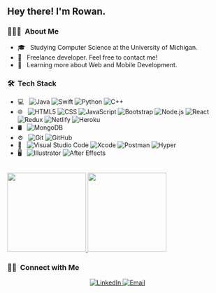 <h2> Hey there! I'm Rowan.</h2>

<h3> 👨🏻‍💻 &nbsp;About Me </h3>

- 🎓 &nbsp; Studying Computer Science at the University of Michigan.
- 💼 &nbsp; Freelance developer. Feel free to contact me!
- 🌱 &nbsp; Learning more about Web and Mobile Development.

<h3> 🛠 &nbsp;Tech Stack</h3>

- 💻 &nbsp;
  ![Java](https://img.shields.io/badge/-Java-333333?style=flat&logo=Java&logoColor=007396)
  ![Swift](https://img.shields.io/badge/-Swift-333333?style=flat&logo=swift)
  ![Python](https://img.shields.io/badge/-Python-333333?style=flat&logo=python)
  ![C++](https://img.shields.io/badge/-C++-333333?style=flat&logo=C%2B%2B&logoColor=00599C)
- 🌐 &nbsp;
  ![HTML5](https://img.shields.io/badge/-HTML5-333333?style=flat&logo=HTML5)
  ![CSS](https://img.shields.io/badge/-CSS-333333?style=flat&logo=CSS3&logoColor=1572B6)
  ![JavaScript](https://img.shields.io/badge/-JavaScript-333333?style=flat&logo=javascript)
  ![Bootstrap](https://img.shields.io/badge/-Bootstrap-333333?style=flat&logo=bootstrap&logoColor=563D7C)
  ![Node.js](https://img.shields.io/badge/-Node.js-333333?style=flat&logo=node.js)
  ![React](https://img.shields.io/badge/-React-333333?style=flat&logo=react)
  ![Redux](https://img.shields.io/badge/-Redux-333333?style=flat&logo=redux)
  ![Netlify](https://img.shields.io/badge/-Netlify-333333?style=flat&logo=netlify)
  ![Heroku](https://img.shields.io/badge/-Heroku-333333?style=flat&logo=heroku)
- 🛢 &nbsp;
  ![MongoDB](https://img.shields.io/badge/-MongoDB-333333?style=flat&logo=mongodb)
- ⚙️ &nbsp;
  ![Git](https://img.shields.io/badge/-Git-333333?style=flat&logo=git)
  ![GitHub](https://img.shields.io/badge/-GitHub-333333?style=flat&logo=github)
- 🔧 &nbsp;
  ![Visual Studio Code](https://img.shields.io/badge/-Visual%20Studio%20Code-333333?style=flat&logo=visual-studio-code&logoColor=007ACC)
  ![Xcode](https://img.shields.io/badge/-Xcode-333333?style=flat&logo=xcode)
  ![Postman](https://img.shields.io/badge/-Postman-333333?style=flat&logo=postman)
  ![Hyper](https://img.shields.io/badge/-Hyper-333333?style=flat&logo=hyper&logoColor=CF1EAF)
- 🖥 &nbsp;
  ![Illustrator](https://img.shields.io/badge/-Illustrator-333333?style=flat&logo=adobe-illustrator)
  ![After Effects](https://img.shields.io/badge/-After%20Effects-333333?style=flat&logo=adobe-after-effects)

<br/>

<a href="https://github.com/RowanOConnor">
  <img height="180em" src="https://github-readme-stats.vercel.app/api?username=RowanOConnor&theme=buefy&show_icons=true" />
  <img height="180em" src="https://github-readme-stats.vercel.app/api/top-langs/?username=RowanOConnor&theme=buefy&layout=compact" />
</a>

<br/>

<h3> 🤝🏻 &nbsp;Connect with Me </h3>

<p align="center">
  <a href="https://www.rowanoco.com/>
    <img alt="Website" src="https://img.shields.io/badge/Website-www.rowanoco.com-blue?style=flat&logo=google-chrome">
  </a>
  <a href="https://www.linkedin.com/in/AVS1508/">
    <img alt="LinkedIn" src="https://img.shields.io/badge/LinkedIn-Rowan%20O%27Connor-blue?style=flat&logo=linkedin">
  </a>
  <a href="mailto:rowano@umich.edu">
    <img alt="Email" src="https://img.shields.io/badge/Email-rowano@umich.edu-blue?style=flat&logo=gmail">
  </a>
</p>
